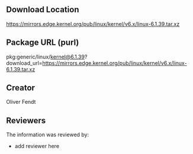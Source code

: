 ## Download Location

https://mirrors.edge.kernel.org/pub/linux/kernel/v6.x/linux-6.1.39.tar.xz

## Package URL (purl)

pkg:generic/linux/kernel@6.1.39?download_url=https://mirrors.edge.kernel.org/pub/linux/kernel/v6.x/linux-6.1.39.tar.xz

## Creator

Oliver Fendt

## Reviewers

The information was reviewed by:

* add reviewer here
